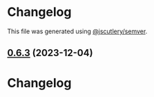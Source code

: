 # Changelog

This file was generated using [@jscutlery/semver](https://github.com/jscutlery/semver).

## [0.6.3](https://github.com/scalprum/scaffolding/compare/@scalprum/core-0.6.2...@scalprum/core-0.6.3) (2023-12-04)

# Changelog
